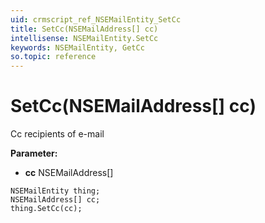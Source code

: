 ```yaml
---
uid: crmscript_ref_NSEMailEntity_SetCc
title: SetCc(NSEMailAddress[] cc)
intellisense: NSEMailEntity.SetCc
keywords: NSEMailEntity, GetCc
so.topic: reference
---
```


# SetCc(NSEMailAddress[] cc)

Cc recipients of e-mail

**Parameter:** 
* **cc** NSEMailAddress[]

```crmscript
NSEMailEntity thing;
NSEMailAddress[] cc;
thing.SetCc(cc);
```

